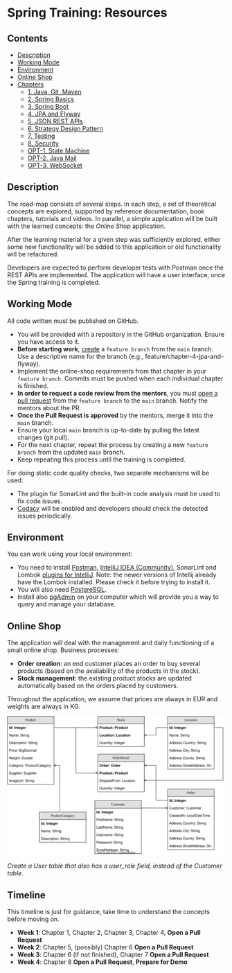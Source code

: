 # Spring Training: Resources

## Contents
 - [Description](#description)
 - [Working Mode](#working-mode)
 - [Environment](#environment)
 - [Online Shop](#online-shop)
 - [Chapters](#chapters)
   * [1. Java, Git, Maven](https://github.com/msg-CareerPaths/spring-training/tree/practica-de-iarna-2024/chapters/100-java-maven.md)
   * [2. Spring Basics](https://github.com/msg-CareerPaths/spring-training/tree/practica-de-iarna-2024/chapters/200-spring-basics.md)
   * [3. Spring Boot](https://github.com/msg-CareerPaths/spring-training/tree/practica-de-iarna-2024/chapters/300-spring-boot.md)
   * [4. JPA and Flyway](https://github.com/msg-CareerPaths/spring-training/tree/practica-de-iarna-2024/chapters/400-jpa-and-flyway.md)
   * [5. JSON REST APIs](https://github.com/msg-CareerPaths/spring-training/tree/practica-de-iarna-2024/chapters/500-json-rest-apis.md)
   * [6. Strategy Design Pattern](https://github.com/msg-CareerPaths/spring-training/tree/practica-de-iarna-2024/chapters/600-strategy-design-pattern.md)
   * [7. Testing](https://github.com/msg-CareerPaths/spring-training/tree/practica-de-iarna-2024/chapters/800-testing.md)
   * [8. Security](https://github.com/msg-CareerPaths/spring-training/tree/practica-de-iarna-2024/chapters/opt-300-oauth.md)
   * [OPT-1. State Machine](https://github.com/msg-CareerPaths/spring-training/tree/practica-de-iarna-2024/chapters/900-state-machine.md)
   * [OPT-2. Java Mail](https://github.com/msg-CareerPaths/spring-training/tree/practica-de-iarna-2024/chapters/opt-700-java-mail.md)
   * [OPT-3. WebSocket](https://github.com/msg-CareerPaths/spring-training/tree/practica-de-iarna-2024/chapters/opt-800-websocket.md)

## Description

The road-map consists of several steps. In each step, a set of theoretical concepts are explored, supported by reference documentation, book chapters, tutorials and videos. In parallel, a simple application will be built with the learned concepts: the *Online Shop* application.

After the learning material for a given step was sufficiently explored, either some new functionality will be added to this application or old functionality will be refactored.

Developers are expected to perform developer tests with Postman once the REST APIs are implemented. The application will have a user interface, once the Spring training is completed.

## Working Mode

All code written must be published on GitHub.

- You will be provided with a repository in the GitHub organization. Ensure you have access to it.
- **Before starting work**, [create](https://docs.github.com/en/pull-requests/collaborating-with-pull-requests/proposing-changes-to-your-work-with-pull-requests/creating-and-deleting-branches-within-your-repository) a `feature branch` from the `main` branch. Use a descriptive name for the branch (e.g., feature/chapter-4-jpa-and-flyway).
- Implement the online-shop requirements from that chapter in your `feature branch`. Commits must be pushed when each individual chapter is finished.
- **In order to request a code review from the mentors**, you must [open a pull request](https://help.github.com/en/articles/creating-a-pull-request) from the `feature branch` to the `main` branch. Notify the mentors about the PR.
- **Once the Pull Request is approved** by the mentors, merge it into the `main` branch.
- Ensure your local `main` branch is up-to-date by pulling the latest changes (git pull).
- For the next chapter, repeat the process by creating a new `feature branch` from the updated `main` branch.
- Keep repeating this process until the training is completed.

For doing static code quality checks, two separate mechanisms will be used:
 - The plugin for SonarLint and the built-in code analysis must be used to fix code issues.
 - [Codacy](https://www.codacy.com/) will be enabled and developers should check the detected issues periodically. 

## Environment

You can work using your local environment:
 - You need to install [Postman](https://www.getpostman.com/apps), [IntelliJ IDEA (Community)](https://www.jetbrains.com/idea/download/#section=windows), SonarLint and Lombok [plugins for IntelliJ](https://www.jetbrains.com/help/idea/managing-plugins.html#install_plugin_from_repo). Note: the newer versions of Intellij already have the Lombok installed. Please check it before trying to install it.
 - You will also need [PostgreSQL](https://www.enterprisedb.com/downloads/postgres-postgresql-downloads).
 - Install also [pgAdmin](https://www.sqlshack.com/an-overview-of-pgadmin-postgresql-management-tool/) on your computer which will provide you a way to query and manage your database.

## Online Shop
The application will deal with the management and daily functioning of a small online shop. Business processes:
 - **Order creation**: an end customer places an order to buy several products (based on the availability of the products in the stock).
 - **Stock management**: the existing product stocks are updated automatically based on the orders placed by customers.

Throughout the application, we assume that prices are always in EUR and weights are always in KG. 

![Data Model](./diagrams/careerStart-data-model.svg "Data Model")

*Create a User table that also has a user_role field, instead of the Customer table.*

## Timeline

This timeline is just for guidance, take time to understand the concepts before moving on.

- **Week 1**: Chapter 1, Chapter 2, Chapter 3, Chapter 4, **Open a Pull Request**
- **Week 2**: Chapter 5, (possibly) Chapter 6 **Open a Pull Request**
- **Week 3**: Chapter 6 (if not finished), Chapter 7 **Open a Pull Request**
- **Week 4**: Chapter 8 **Open a Pull Request**, **Prepare for Demo**
